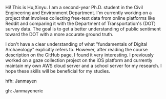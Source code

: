 Hi! This is Hu,Xinyu. I am a second-year Ph.D. student in the Civil Engineering and Environment Department. I'm currently working on a project that involves collecting free-text data from online platforms like Reddit and comparing it with the Department of Transportation's (DOT) survey data. The goal is to get a better understanding of public sentiment toward the DOT with a more accurate ground truth.



I don't have a clear understanding of what "fundamentals of Digital Archaeology" explicitly refers to. However, after reading the course description on the GitHub page, I found it very interesting. I previously worked on a gaze collection project on the iOS platform and currently maintain my own AWS cloud server and a school server for my research. I hope these skills will be beneficial for my studies.



hfh: Janmayen

gh: Janmayeneric



